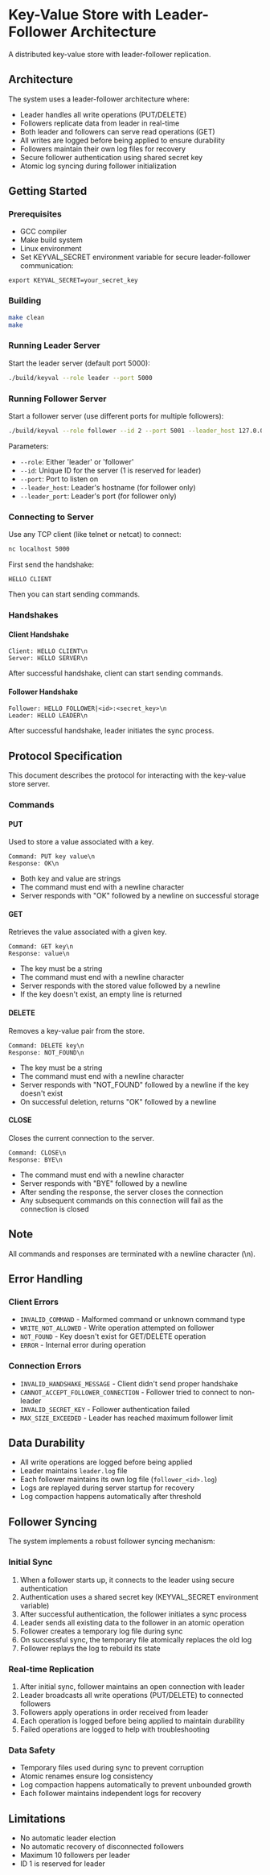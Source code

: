 # Key-Value Store with Leader-Follower Architecture

A distributed key-value store with leader-follower replication.

## Architecture

The system uses a leader-follower architecture where:
- Leader handles all write operations (PUT/DELETE)
- Followers replicate data from leader in real-time
- Both leader and followers can serve read operations (GET)
- All writes are logged before being applied to ensure durability
- Followers maintain their own log files for recovery
- Secure follower authentication using shared secret key
- Atomic log syncing during follower initialization

## Getting Started

### Prerequisites

- GCC compiler
- Make build system
- Linux environment
- Set KEYVAL_SECRET environment variable for secure leader-follower communication:
```
export KEYVAL_SECRET=your_secret_key
```

### Building

```bash
make clean
make
```

### Running Leader Server

Start the leader server (default port 5000):
```bash
./build/keyval --role leader --port 5000
```

### Running Follower Server

Start a follower server (use different ports for multiple followers):
```bash
./build/keyval --role follower --id 2 --port 5001 --leader_host 127.0.0.1 --leader_port 5000
```

Parameters:
- `--role`: Either 'leader' or 'follower'
- `--id`: Unique ID for the server (1 is reserved for leader)
- `--port`: Port to listen on
- `--leader_host`: Leader's hostname (for follower only)
- `--leader_port`: Leader's port (for follower only)

### Connecting to Server

Use any TCP client (like telnet or netcat) to connect:
```bash
nc localhost 5000
```

First send the handshake:
```
HELLO CLIENT
```

Then you can start sending commands.

### Handshakes

#### Client Handshake
```
Client: HELLO CLIENT\n
Server: HELLO SERVER\n
```
After successful handshake, client can start sending commands.

#### Follower Handshake
```
Follower: HELLO FOLLOWER|<id>:<secret_key>\n
Leader: HELLO LEADER\n
```
After successful handshake, leader initiates the sync process.

## Protocol Specification

This document describes the protocol for interacting with the key-value store server.

### Commands

#### PUT
Used to store a value associated with a key.
```
Command: PUT key value\n
Response: OK\n
```
- Both key and value are strings
- The command must end with a newline character
- Server responds with "OK" followed by a newline on successful storage

#### GET
Retrieves the value associated with a given key.
```
Command: GET key\n
Response: value\n
```
- The key must be a string
- The command must end with a newline character
- Server responds with the stored value followed by a newline
- If the key doesn't exist, an empty line is returned

#### DELETE
Removes a key-value pair from the store.
```
Command: DELETE key\n
Response: NOT_FOUND\n
```
- The key must be a string
- The command must end with a newline character
- Server responds with "NOT_FOUND" followed by a newline if the key doesn't exist
- On successful deletion, returns "OK" followed by a newline

#### CLOSE
Closes the current connection to the server.
```
Command: CLOSE\n
Response: BYE\n
```
- The command must end with a newline character
- Server responds with "BYE" followed by a newline
- After sending the response, the server closes the connection
- Any subsequent commands on this connection will fail as the connection is closed

## Note
All commands and responses are terminated with a newline character (\n).

## Error Handling

### Client Errors
- `INVALID_COMMAND` - Malformed command or unknown command type
- `WRITE_NOT_ALLOWED` - Write operation attempted on follower
- `NOT_FOUND` - Key doesn't exist for GET/DELETE operation
- `ERROR` - Internal error during operation

### Connection Errors
- `INVALID_HANDSHAKE_MESSAGE` - Client didn't send proper handshake
- `CANNOT_ACCEPT_FOLLOWER_CONNECTION` - Follower tried to connect to non-leader
- `INVALID_SECRET_KEY` - Follower authentication failed
- `MAX_SIZE_EXCEEDED` - Leader has reached maximum follower limit

## Data Durability

- All write operations are logged before being applied
- Leader maintains `leader.log` file
- Each follower maintains its own log file (`follower_<id>.log`)
- Logs are replayed during server startup for recovery
- Log compaction happens automatically after threshold

## Follower Syncing

The system implements a robust follower syncing mechanism:

### Initial Sync
1. When a follower starts up, it connects to the leader using secure authentication
2. Authentication uses a shared secret key (KEYVAL_SECRET environment variable)
3. After successful authentication, the follower initiates a sync process
4. Leader sends all existing data to the follower in an atomic operation
5. Follower creates a temporary log file during sync
6. On successful sync, the temporary file atomically replaces the old log
7. Follower replays the log to rebuild its state

### Real-time Replication
1. After initial sync, follower maintains an open connection with leader
2. Leader broadcasts all write operations (PUT/DELETE) to connected followers
3. Followers apply operations in order received from leader
4. Each operation is logged before being applied to maintain durability
5. Failed operations are logged to help with troubleshooting

### Data Safety
- Temporary files used during sync to prevent corruption
- Atomic renames ensure log consistency
- Log compaction happens automatically to prevent unbounded growth
- Each follower maintains independent logs for recovery

## Limitations

- No automatic leader election
- No automatic recovery of disconnected followers
- Maximum 10 followers per leader
- ID 1 is reserved for leader
